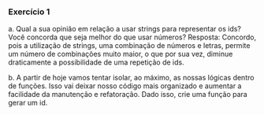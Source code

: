 ### Exercício 1
a. Qual a sua opinião em relação a usar strings para representar os ids? Você concorda que seja melhor do que usar números?
Resposta: Concordo, pois a utilização de strings, uma combinação de números e letras, permite um número de combinações muito maior, o que por sua vez, diminue draticamente a possibilidade de uma repetição de ids.

b. A partir de hoje vamos tentar isolar, ao máximo, as nossas lógicas dentro de funções. Isso vai deixar nosso código mais organizado e aumentar a facilidade da manutenção e refatoração. Dado isso, crie uma função para gerar um id. 